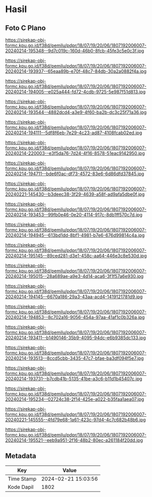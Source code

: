 # Hasil

## Foto C Plano

https://sirekap-obj-formc.kpu.go.id/f38d/pemilu/pdpr/18/07/19/20/06/1807192006007-20240214-195348--9d7c019c-160d-46b0-8fcb-45fe3c5e0c3f.jpg

https://sirekap-obj-formc.kpu.go.id/f38d/pemilu/pdpr/18/07/19/20/06/1807192006007-20240214-193937--65eaa89b-e70f-48c7-84db-30a2a0882f4a.jpg

https://sirekap-obj-formc.kpu.go.id/f38d/pemilu/pdpr/18/07/19/20/06/1807192006007-20240214-194005--e025a444-fd72-4cdb-9725-5e987f51d813.jpg

https://sirekap-obj-formc.kpu.go.id/f38d/pemilu/pdpr/18/07/19/20/06/1807192006007-20240214-193544--4882dcd4-a3e9-4f60-ba2b-dc3c25f71a36.jpg

https://sirekap-obj-formc.kpu.go.id/f38d/pemilu/pdpr/18/07/19/20/06/1807192006007-20240214-194111--5df8f6eb-7e29-4c23-ad87-4108fcab02ed.jpg

https://sirekap-obj-formc.kpu.go.id/f38d/pemilu/pdpr/18/07/19/20/06/1807192006007-20240214-220003--e3f5da76-7d24-4f16-8578-51eac9142950.jpg

https://sirekap-obj-formc.kpu.go.id/f38d/pemilu/pdpr/18/07/19/20/06/1807192006007-20240214-194711--bde6f0ac-df73-4572-83e6-6d86dfd37845.jpg

https://sirekap-obj-formc.kpu.go.id/f38d/pemilu/pdpr/18/07/19/20/06/1807192006007-20240221-145430--b3deec38-3f29-4639-a58f-ad9afa5dbe0f.jpg

https://sirekap-obj-formc.kpu.go.id/f38d/pemilu/pdpr/18/07/19/20/06/1807192006007-20240214-193453--99fb0e46-0e20-4114-917c-8db1ff570c7d.jpg

https://sirekap-obj-formc.kpu.go.id/f38d/pemilu/pdpr/18/07/19/20/06/1807192006007-20240214-194945--613bd1dd-8bf1-4981-b7e6-676d99814c4a.jpg

https://sirekap-obj-formc.kpu.go.id/f38d/pemilu/pdpr/18/07/19/20/06/1807192006007-20240214-195145--89ced281-d3e1-458c-aa64-446e3c8e530d.jpg

https://sirekap-obj-formc.kpu.go.id/f38d/pemilu/pdpr/18/07/19/20/06/1807192006007-20240214-195015--28a689ae-a9e3-4d14-aca6-3f1f57a6e930.jpg

https://sirekap-obj-formc.kpu.go.id/f38d/pemilu/pdpr/18/07/19/20/06/1807192006007-20240214-194145--6670a186-29a3-43aa-acd4-1419121781d9.jpg

https://sirekap-obj-formc.kpu.go.id/f38d/pemilu/pdpr/18/07/19/20/06/1807192006007-20240214-194853--8c702a16-9056-454a-97aa-41af1c0b326a.jpg

https://sirekap-obj-formc.kpu.go.id/f38d/pemilu/pdpr/18/07/19/20/06/1807192006007-20240214-193411--b1490146-35b9-4095-94dc-e6b9385dc133.jpg

https://sirekap-obj-formc.kpu.go.id/f38d/pemilu/pdpr/18/07/19/20/06/1807192006007-20240214-193513--8ccd5cbb-3435-47c7-bfae-ba3df094f5e7.jpg

https://sirekap-obj-formc.kpu.go.id/f38d/pemilu/pdpr/18/07/19/20/06/1807192006007-20240214-193731--b7cdb41b-5135-41be-a3c6-b11d1b45407c.jpg

https://sirekap-obj-formc.kpu.go.id/f38d/pemilu/pdpr/18/07/19/20/06/1807192006007-20240214-195234--02724c38-2f14-425e-a022-b35faa1aea07.jpg

https://sirekap-obj-formc.kpu.go.id/f38d/pemilu/pdpr/18/07/19/20/06/1807192006007-20240221-145555--4fd79e68-1a61-423c-97d4-4c7c682b48b6.jpg

https://sirekap-obj-formc.kpu.go.id/f38d/pemilu/pdpr/18/07/19/20/06/1807192006007-20240214-195521--eeb9a951-2f16-48b2-80ec-a261184f20dd.jpg


## Metadata

| Key        | Value               |
| ---------- | ------------------- |
| Time Stamp | 2024-02-21 15:03:56 |
| Kode Dapil | 1802                |



